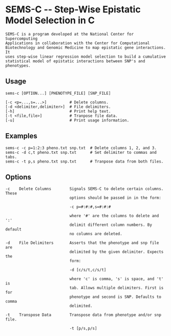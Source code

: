 # SEMS-C -- Step-Wise Epistatic Model Selection in C

    SEMS-C is a program developed at the National Center for Supercomputing
    Applications in collaboration with the Center for Computational
    Biotechnology and Genomic Medicine to map epistatic gene interactions. It
    uses step-wise linear regression model selection to build a cumulative
    statistical model of epistatic interactions between SNP's and phenotypes.

## Usage
    sems-c [OPTION...] [PHENOTYPE_FILE] [SNP_FILE]

    [-c <p=...,s=...>]          # Delete columns.
    [-d <delimiter,delimiter>]  # File delimiters.
    [-h]                        # Print help text.
    [-t <file,file>]            # Tranpose file data.
    [-u]                        # Print usage information.

## Examples

    sems-c -c p=1:2:3 pheno.txt snp.txt  # Delete columns 1, 2, and 3.
    sems-c -d c,t pheno.txt snp.txt      # Set delimiter to commas and tabs.
    sems-c -t p,s pheno.txt snp.txt      # Tranpose data from both files.

## Options

    -c    Delete Columns        Signals SEMS-C to delete certain columns. These
                                options should be passed in in the form:

                                -c p=#:#:#,s=#:#:#

                                where '#' are the columns to delete and ':'
                                delimit different column numbers. By default
                                no columns are deleted.

    -d    File Delimiters       Asserts that the phenotype and snp file are
                                delimited by the given delimiter. Expects the
                                form:

                                -d [c/s/t,c/s/t]

                                where 'c' is comma, 's' is space, and 't' is
                                tab. Allows multiple delimiters. First is for
                                phenotype and second is SNP. Defaults to comma
                                delimited.

    -t    Transpose Data        Transpose data from phenotype and/or snp file.

                                -t [p/s,p/s]